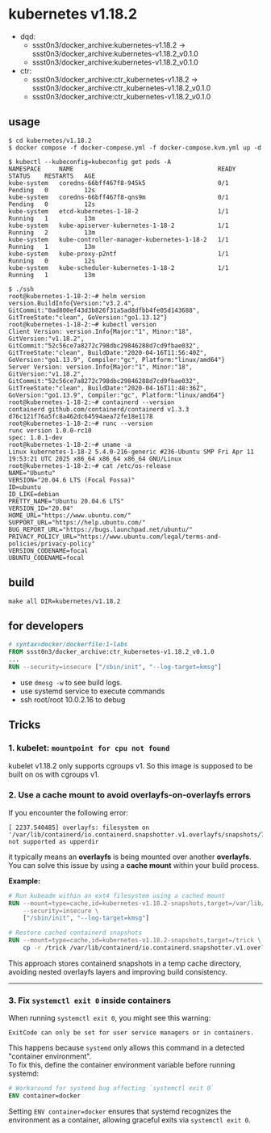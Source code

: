 # kubernetes v1.18.2

* dqd:
  * ssst0n3/docker_archive:kubernetes-v1.18.2 -> ssst0n3/docker_archive:kubernetes-v1.18.2_v0.1.0
  * ssst0n3/docker_archive:kubernetes-v1.18.2_v0.1.0
* ctr:
  * ssst0n3/docker_archive:ctr_kubernetes-v1.18.2 -> ssst0n3/docker_archive:ctr_kubernetes-v1.18.2_v0.1.0
  * ssst0n3/docker_archive:ctr_kubernetes-v1.18.2_v0.1.0

## usage

```shell
$ cd kubernetes/v1.18.2
$ docker compose -f docker-compose.yml -f docker-compose.kvm.yml up -d
```

```shell
$ kubectl --kubeconfig=kubeconfig get pods -A
NAMESPACE     NAME                                        READY   STATUS    RESTARTS   AGE
kube-system   coredns-66bff467f8-945k5                    0/1     Pending   0          12s
kube-system   coredns-66bff467f8-qns9m                    0/1     Pending   0          12s
kube-system   etcd-kubernetes-1-18-2                      1/1     Running   1          13m
kube-system   kube-apiserver-kubernetes-1-18-2            1/1     Running   2          13m
kube-system   kube-controller-manager-kubernetes-1-18-2   1/1     Running   1          13m
kube-system   kube-proxy-p2ntf                            1/1     Running   0          12s
kube-system   kube-scheduler-kubernetes-1-18-2            1/1     Running   1          13m
```

```shell
$ ./ssh
root@kubernetes-1-18-2:~# helm version
version.BuildInfo{Version:"v3.2.4", GitCommit:"0ad800ef43d3b826f31a5ad8dfbb4fe05d143688", GitTreeState:"clean", GoVersion:"go1.13.12"}
root@kubernetes-1-18-2:~# kubectl version
Client Version: version.Info{Major:"1", Minor:"18", GitVersion:"v1.18.2", GitCommit:"52c56ce7a8272c798dbc29846288d7cd9fbae032", GitTreeState:"clean", BuildDate:"2020-04-16T11:56:40Z", GoVersion:"go1.13.9", Compiler:"gc", Platform:"linux/amd64"}
Server Version: version.Info{Major:"1", Minor:"18", GitVersion:"v1.18.2", GitCommit:"52c56ce7a8272c798dbc29846288d7cd9fbae032", GitTreeState:"clean", BuildDate:"2020-04-16T11:48:36Z", GoVersion:"go1.13.9", Compiler:"gc", Platform:"linux/amd64"}
root@kubernetes-1-18-2:~# containerd --version
containerd github.com/containerd/containerd v1.3.3 d76c121f76a5fc8a462dc64594aea72fe18e1178
root@kubernetes-1-18-2:~# runc --version
runc version 1.0.0-rc10
spec: 1.0.1-dev
root@kubernetes-1-18-2:~# uname -a
Linux kubernetes-1-18-2 5.4.0-216-generic #236-Ubuntu SMP Fri Apr 11 19:53:21 UTC 2025 x86_64 x86_64 x86_64 GNU/Linux
root@kubernetes-1-18-2:~# cat /etc/os-release 
NAME="Ubuntu"
VERSION="20.04.6 LTS (Focal Fossa)"
ID=ubuntu
ID_LIKE=debian
PRETTY_NAME="Ubuntu 20.04.6 LTS"
VERSION_ID="20.04"
HOME_URL="https://www.ubuntu.com/"
SUPPORT_URL="https://help.ubuntu.com/"
BUG_REPORT_URL="https://bugs.launchpad.net/ubuntu/"
PRIVACY_POLICY_URL="https://www.ubuntu.com/legal/terms-and-policies/privacy-policy"
VERSION_CODENAME=focal
UBUNTU_CODENAME=focal
```

## build

```shell
make all DIR=kubernetes/v1.18.2
```


## for developers

```dockerfile
# syntax=docker/dockerfile:1-labs
FROM ssst0n3/docker_archive:ctr_kubernetes-v1.18.2_v0.1.0
...
RUN --security=insecure ["/sbin/init", "--log-target=kmsg"]
```

* use `dmesg -w` to see build logs.
* use systemd service to execute commands
* ssh root/root 10.0.2.16 to debug

## Tricks

### 1. kubelet: `mountpoint for cpu not found`

kubelet v1.18.2 only supports cgroups v1. So this image is supposed to be built on os with cgroups v1.

### 2. Use a cache mount to avoid overlayfs-on-overlayfs errors

If you encounter the following error:

```
[ 2237.540485] overlayfs: filesystem on '/var/lib/containerd/io.containerd.snapshotter.v1.overlayfs/snapshots/72/fs' not supported as upperdir
```

it typically means an **overlayfs** is being mounted over another **overlayfs**.  
You can solve this issue by using a **cache mount** within your build process.

**Example:**

```Dockerfile
# Run kubeadm within an ext4 filesystem using a cached mount
RUN --mount=type=cache,id=kubernetes-v1.18.2-snapshots,target=/var/lib/containerd/io.containerd.snapshotter.v1.overlayfs/snapshots \
    --security=insecure \
    ["/sbin/init", "--log-target=kmsg"]

# Restore cached containerd snapshots
RUN --mount=type=cache,id=kubernetes-v1.18.2-snapshots,target=/trick \
    cp -r /trick /var/lib/containerd/io.containerd.snapshotter.v1.overlayfs/snapshots
```

This approach stores containerd snapshots in a temp cache directory, avoiding nested overlayfs layers and improving build consistency.

---

### 3. Fix `systemctl exit 0` inside containers

When running `systemctl exit 0`, you might see this warning:

```
ExitCode can only be set for user service managers or in containers.
```

This happens because `systemd` only allows this command in a detected "container environment".  
To fix this, define the container environment variable before running systemd:

```Dockerfile
# Workaround for systemd bug affecting `systemctl exit 0`
ENV container=docker
```

Setting `ENV container=docker` ensures that systemd recognizes the environment as a container, allowing graceful exits via `systemctl exit 0`.
